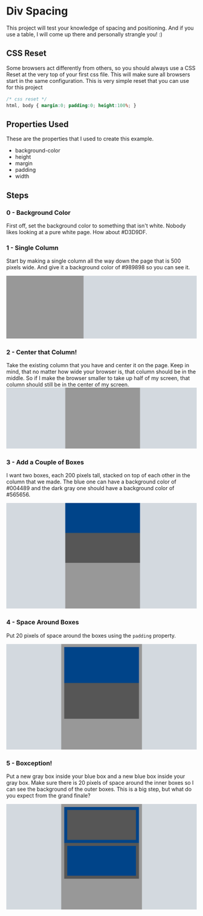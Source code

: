 # Div Spacing

This project will test your knowledge of spacing and positioning. And if you use a table, I will come up there and personally strangle you! :)

## CSS Reset

Some browsers act differently from others, so you should always use a CSS Reset at the very top of your first css file. This will make sure all browsers start in the same configuration. This is very simple reset that you can use for this project
```css
/* css reset */
html, body { margin:0; padding:0; height:100%; }
```

## Properties Used

These are the properties that I used to create this example.

- background-color
- height
- margin
- padding
- width

## Steps

### 0 - Background Color

First off, set the background color to something that isn't white. Nobody likes looking at a pure white page. How about #D3D9DF.

### 1 - Single Column

Start by making a single column all the way down the page that is 500 pixels wide. And give it a background color of #989898 so you can see it.

![step 1](Step1.png)

### 2 - Center that Column!

Take the existing column that you have and center it on the page. Keep in mind, that no matter how wide your browser is, that column should be in the middle. So if I make the browser smaller to take up half of my screen, that column should still be in the center of my screen.
![step 2](Step2.png)

### 3 - Add a Couple of Boxes

I want two boxes, each 200 pixels tall, stacked on top of each other in the column that we made. The blue one can have a background color of #004489 and the dark gray one should have a background color of #565656.

![step 3](Step3.png)

### 4 - Space Around Boxes

Put 20 pixels of space around the boxes using the `padding` property.

![step 4](Step4.png)

### 5 - Boxception!

Put a new gray box inside your blue box and a new blue box inside your gray box. Make sure there is 20 pixels of space around the inner boxes so I can see the background of the outer boxes. This is a big step, but what do you expect from the grand finale?

![step 5](Step5.png)